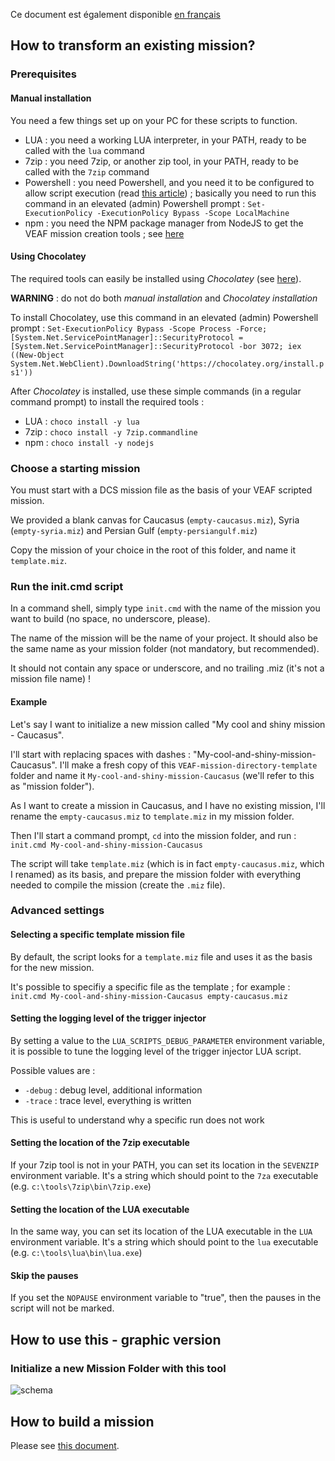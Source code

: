 Ce document est également disponible [en français](readme.fr-md)

## How to transform an existing mission?

### Prerequisites

#### Manual installation

You need a few things set up on your PC for these scripts to function.

- LUA : you need a working LUA interpreter, in your PATH, ready to be called with the `lua` command
- 7zip : you need 7zip, or another zip tool, in your PATH, ready to be called with the `7zip` command
- Powershell : you need Powershell, and you need it to be configured to allow script execution (read [this article](https://docs.microsoft.com/en-us/powershell/module/microsoft.powershell.security/set-executionpolicy?view=powershell-7.1)) ; basically you need to run this command in an elevated (admin) Powershell prompt : `Set-ExecutionPolicy -ExecutionPolicy Bypass -Scope LocalMachine`
- npm : you need the NPM package manager from NodeJS to get the VEAF mission creation tools ; see [here](https://www.npmjs.com/get-npm)

#### Using Chocolatey

The required tools can easily be installed using *Chocolatey* (see [here](https://chocolatey.org/)).

**WARNING** : do not do both *manual installation* and *Chocolatey installation*

To install Chocolatey, use this command  in an elevated (admin) Powershell prompt : `Set-ExecutionPolicy Bypass -Scope Process -Force; [System.Net.ServicePointManager]::SecurityProtocol = [System.Net.ServicePointManager]::SecurityProtocol -bor 3072; iex ((New-Object System.Net.WebClient).DownloadString('https://chocolatey.org/install.ps1'))`

After *Chocolatey* is installed, use these simple commands (in a regular command prompt) to install the required tools :

- LUA : `choco install -y lua`
- 7zip : `choco install -y 7zip.commandline`
- npm : `choco install -y nodejs`

### Choose a starting mission

You must start with a DCS mission file as the basis of your VEAF scripted mission.

We provided a blank canvas for Caucasus (`empty-caucasus.miz`), Syria (`empty-syria.miz`) and Persian Gulf (`empty-persiangulf.miz`)

Copy the mission of your choice in the root of this folder, and name it `template.miz`.

### Run the init.cmd script

In a command shell, simply type `init.cmd` with the name of the mission you want to build (no space, no underscore, please).

The name of the mission will be the name of your project. It should also be the same name as your mission folder (not mandatory, but recommended).

It should not contain any space or underscore, and no trailing .miz (it's not a mission file name) !

#### Example

Let's say I want to initialize a new mission called "My cool and shiny mission - Caucasus".

I'll start with replacing spaces with dashes : "My-cool-and-shiny-mission-Caucasus". I'll make a fresh copy of this `VEAF-mission-directory-template` folder and name it `My-cool-and-shiny-mission-Caucasus` (we'll refer to this as "mission folder").

As I want to create a mission in Caucasus, and I have no existing mission, I'll rename the `empty-caucasus.miz` to `template.miz` in my mission folder.

Then I'll start a command prompt, `cd` into the mission folder, and run : `init.cmd My-cool-and-shiny-mission-Caucasus`

The script will take `template.miz` (which is in fact `empty-caucasus.miz`, which I renamed) as its basis, and prepare the mission folder with everything needed to compile the mission (create the `.miz` file).

### Advanced settings

#### Selecting a specific template mission file

By default, the script looks for a `template.miz` file and uses it as the basis for the new mission.

It's possible to specifiy a specific file as the template ; for example : `init.cmd My-cool-and-shiny-mission-Caucasus empty-caucasus.miz`

#### Setting the logging level of the trigger injector

By setting a value to the `LUA_SCRIPTS_DEBUG_PARAMETER` environment variable, it is possible to tune the logging level of the trigger injector LUA script.

Possible values are :

- `-debug` : debug level, additional information
- `-trace` : trace level, everything is written

This is useful to understand why a specific run does not work

#### Setting the location of the 7zip executable

If your 7zip tool is not in your PATH, you can set its location in the `SEVENZIP` environment variable. It's a string which should point to the `7za` executable (e.g. `c:\tools\7zip\bin\7zip.exe`)

#### Setting the location of the LUA executable

In the same way, you can set its location of the LUA executable in the `LUA` environment variable. It's a string which should point to the `lua` executable (e.g. `c:\tools\lua\bin\lua.exe`)

#### Skip the pauses

If you set the `NOPAUSE` environment variable to "true", then the pauses in the script will not be marked.

## How to use this - graphic version

### Initialize a new Mission Folder with this tool

![schema](https://user-images.githubusercontent.com/172286/109006666-9a96ee80-76ab-11eb-871c-a77a1ffa4fd9.jpg)

## How to build a mission

Please see [this document](readme-build.md).
